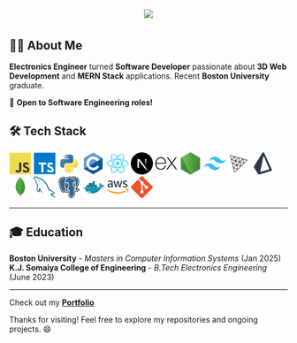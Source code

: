 <h1 align="center">
 <a href="https://github.com/woustachemax">
   <img src="https://readme-typing-svg.herokuapp.com/?lines=Hey+there!+I'm;Siddharth+Thakkar;Software+Developer;MERN+Stack+Developer&center=true&width=380&height=50&size=24">
 </a>
</h1>

## 👨‍💻 About Me
**Electronics Engineer** turned **Software Developer** passionate about **3D Web Development** and **MERN Stack** applications. Recent **Boston University** graduate.

🚀 **Open to Software Engineering roles!**

## 🛠️ Tech Stack

<code><img height="40" src="https://raw.githubusercontent.com/devicons/devicon/master/icons/javascript/javascript-original.svg"></code>
<code><img height="40" src="https://raw.githubusercontent.com/devicons/devicon/master/icons/typescript/typescript-original.svg"></code>
<code><img height="40" src="https://raw.githubusercontent.com/devicons/devicon/master/icons/python/python-original.svg"></code>
<code><img height="40" src="https://raw.githubusercontent.com/devicons/devicon/master/icons/c/c-original.svg"></code>
<code><img height="40" src="https://raw.githubusercontent.com/devicons/devicon/master/icons/react/react-original.svg"></code>
<code><img height="40" src="https://raw.githubusercontent.com/devicons/devicon/master/icons/nextjs/nextjs-original.svg"></code>
<code><img height="40" src="https://raw.githubusercontent.com/devicons/devicon/master/icons/express/express-original.svg"></code>
<code><img height="40" src="https://raw.githubusercontent.com/devicons/devicon/master/icons/nodejs/nodejs-original.svg"></code>
<code><img height="40" src="https://raw.githubusercontent.com/devicons/devicon/master/icons/tailwindcss/tailwindcss-original.svg"></code>
<code><img height="40" src="https://raw.githubusercontent.com/devicons/devicon/master/icons/threejs/threejs-original.svg"></code>
<code><img height="40" src="https://raw.githubusercontent.com/devicons/devicon/master/icons/prisma/prisma-original.svg"></code>
<code><img height="40" src="https://raw.githubusercontent.com/devicons/devicon/master/icons/mongodb/mongodb-original.svg"></code>
<code><img height="40" src="https://raw.githubusercontent.com/devicons/devicon/master/icons/mysql/mysql-original.svg"></code>
<code><img height="40" src="https://raw.githubusercontent.com/devicons/devicon/master/icons/postgresql/postgresql-original.svg"></code>
<code><img height="40" src="https://raw.githubusercontent.com/devicons/devicon/master/icons/docker/docker-original.svg"></code>
<code><img height="40" src="https://raw.githubusercontent.com/devicons/devicon/master/icons/amazonwebservices/amazonwebservices-original-wordmark.svg"></code>
<code><img height="40" src="https://raw.githubusercontent.com/devicons/devicon/master/icons/git/git-original.svg"></code>

---

## 🎓 Education
**Boston University** - *Masters in Computer Information Systems* (Jan 2025)  
**K.J. Somaiya College of Engineering** - *B.Tech Electronics Engineering* (June 2023)

---
Check out my **[Portfolio](https://woustachemax.github.io/portfolio/)**

Thanks for visiting! Feel free to explore my repositories and ongoing projects. 😄
